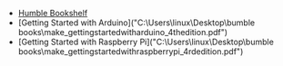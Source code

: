 - [Humble Bookshelf](https://www.humblebundle.com/downloads?key=HkqfK8Ge5HcWTKqx)
- [Getting Started with Arduino]("C:\Users\linux\Desktop\bumble books\make_gettingstartedwitharduino_4thedition.pdf")
- [Getting Started with Raspberry Pi]("C:\Users\linux\Desktop\bumble books\make_gettingstartedwithraspberrypi_4rdedition.pdf")